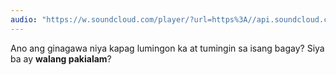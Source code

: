 ```yaml
---
audio: "https://w.soundcloud.com/player/?url=https%3A//api.soundcloud.com/tracks/1406306425%3Fsecret_token%3Ds-ZrhC49CxGVP&color=%23ff5500&auto_play=true&hide_related=false&show_comments=true&show_user=true&show_reposts=false&show_teaser=true&visual=true"
---
```


Ano ang ginagawa niya kapag lumingon ka at tumingin sa isang bagay? Siya ba ay <strong>walang pakialam</strong>?